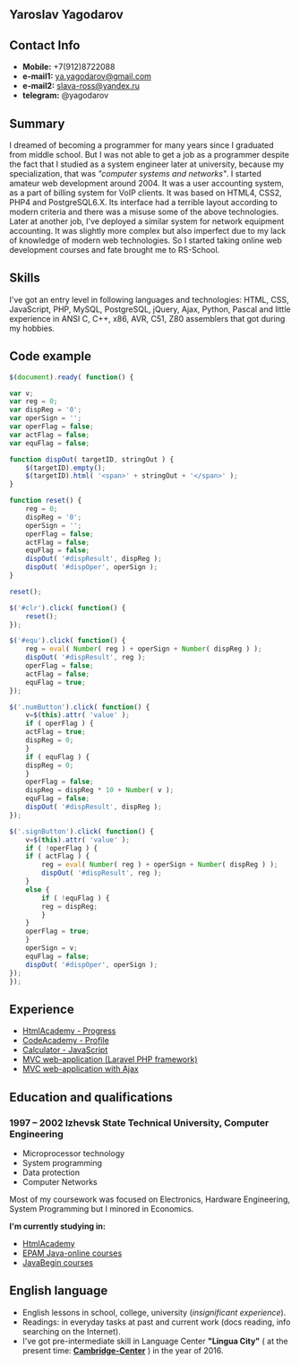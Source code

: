 ## Yaroslav Yagodarov

## Contact Info
* **Mobile:** +7(912)8722088
* **e-mail1:** ya.yagodarov@gmail.com
* **e-mail2:** slava-ross@yandex.ru
* **telegram:** @yagodarov

## Summary
I dreamed of becoming a programmer for many years since I graduated from middle school. But I was not able to get a job as a programmer despite the fact that I studied as a system engineer later at university,
because my specialization, that was _"computer systems and networks"_.
I started amateur web development around 2004. It was a user accounting system, as a part of billing system for VoIP clients. It was based on HTML4, CSS2, PHP4 and PostgreSQL6.X.
Its interface had a terrible layout according to modern criteria and there was a misuse some of the above technologies. 
Later at another job, I've deployed a similar system for network equipment accounting. It was slightly more complex but also imperfect due to my lack of knowledge of modern web technologies.
So I started taking online web development courses and fate brought me to RS-School.

## Skills

I've got an entry level in following languages and technologies: HTML, CSS, JavaScript, PHP, MySQL, PostgreSQL, jQuery, Ajax, Python, Pascal and little experience in ANSI C, C++, x86, AVR, C51, Z80 assemblers that got during my hobbies.

## Code example
```javascript
$(document).ready( function() {

var v;
var reg = 0;
var dispReg = '0';
var operSign = '';
var operFlag = false;
var actFlag = false;
var equFlag = false;

function dispOut( targetID, stringOut ) {
    $(targetID).empty();
    $(targetID).html( '<span>' + stringOut + '</span>' );
}

function reset() {
    reg = 0;
    dispReg = '0';
    operSign = '';
    operFlag = false;
    actFlag = false;
    equFlag = false;
    dispOut( '#dispResult', dispReg );
    dispOut( '#dispOper', operSign );
}

reset();

$('#clr').click( function() {
    reset();
});

$('#equ').click( function() {
    reg = eval( Number( reg ) + operSign + Number( dispReg ) );
    dispOut( '#dispResult', reg );
    operFlag = false;
    actFlag = false;
    equFlag = true;
});

$('.numButton').click( function() {
    v=$(this).attr( 'value' );
    if ( operFlag ) {
	actFlag = true;
	dispReg = 0;
    }
    if ( equFlag ) {
	dispReg = 0;
    }
    operFlag = false;
    dispReg = dispReg * 10 + Number( v );
    equFlag = false;
    dispOut( '#dispResult', dispReg );
});

$('.signButton').click( function() {
    v=$(this).attr( 'value' );
    if ( !operFlag ) {
	if ( actFlag ) {
	    reg = eval( Number( reg ) + operSign + Number( dispReg ) );
	    dispOut( '#dispResult', reg );
	}
	else {
	    if ( !equFlag ) {
		reg = dispReg;
	    }
	}
	operFlag = true;
    }
    operSign = v;
    equFlag = false;
    dispOut( '#dispOper', operSign );
});
});
```

## Experience
* [HtmlAcademy - Progress](https://htmlacademy.ru/profile/id886151/progress)
* [CodeAcademy - Profile](https://www.codecademy.com/profiles/SlavaRoss)
* [Calculator - JavaScript](https://github.com/slava-ross/js-calc)
* [MVC web-application (Laravel PHP framework)](https://github.com/slava-ross/laravel_gtx/tree/ajax_crud)
* [MVC web-application with Ajax](https://github.com/slava-ross/news-mvc-user-mysql) 

## Education and qualifications
### 1997 – 2002 Izhevsk State Technical University, Computer Engineering

* Microprocessor technology
* System programming
* Data protection
* Computer Networks

Most of my coursework was focused on Electronics, Hardware Engineering, System Programming but I minored in Economics.

**I'm currently studying in:**
* [HtmlAcademy](https://htmlacademy.ru/profile/id886151/progress)
* [EPAM Java-online courses](https://www.training.ru/#!/Training/2355?lang=ru)
* [JavaBegin courses](https://javabegin.ru/courses)

## English language

* English lessons in school, college, university (_insignificant experience_).
* Readings: in everyday tasks at past and current work (docs reading, info searching on the Internet).
* I've got pre-intermediate skill in Language Center **"Lingua City"** ( at the present time: [**Cambridge-Center**](https://cambridge-center.ru) ) in the year of 2016.


